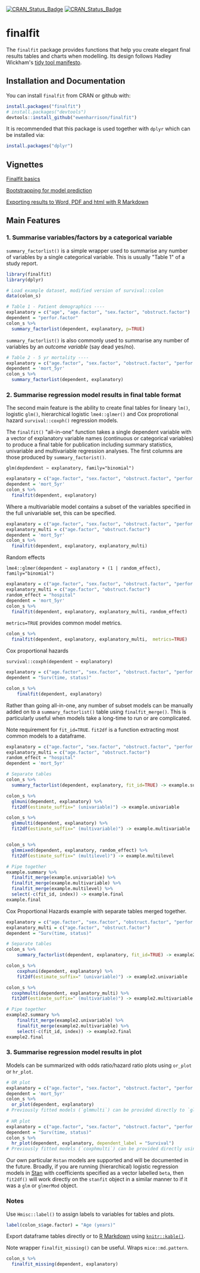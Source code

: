 [![CRAN_Status_Badge](http://www.r-pkg.org/badges/version/finalfit)](https://cran.r-project.org/package=finalfit)
[![CRAN_Status_Badge](https://cranlogs.r-pkg.org/badges/finalfit)](https://cran.r-project.org/package=finalfit)


finalfit
==========

The `finalfit` package provides functions that help you create elegant final results tables and charts when modelling. 
Its design follows Hadley Wickham's [tidy tool manifesto](http://tidyverse.tidyverse.org/articles/manifesto.html).

Installation and Documentation
------------------------------

You can install `finalfit` from CRAN or github with:

``` r
install.packages("finalfit")
# install.packages("devtools")
devtools::install_github("ewenharrison/finalfit")
```

It is recommended that this package is used together with `dplyr` which can be installed via:

``` r
install.packages("dplyr")
```

Vignettes
---------

[Finalfit basics](https://cran.r-project.org/web/packages/finalfit/vignettes/finalfit_basics.html)

[Bootstrapping for model prediction](http://www.datasurg.net/2018/07/12/finalfit-now-includes-bootstrap-simulation-for-model-prediction/)

[Exporting results to Word, PDF and html with R Markdown](http://www.datasurg.net/2018/05/22/finalfit-knitr-and-r-markdown-for-quick-results/)


Main Features
-------------

### 1. Summarise variables/factors by a categorical variable

`summary_factorlist()` is a simple wrapper used to summarise any number of variables by a single categorical variable. 
This is usually "Table 1" of a study report. 

``` r
library(finalfit)
library(dplyr)

# Load example dataset, modified version of survival::colon
data(colon_s)

# Table 1 - Patient demographics ----
explanatory = c("age", "age.factor", "sex.factor", "obstruct.factor")
dependent = "perfor.factor"
colon_s %>%
  summary_factorlist(dependent, explanatory, p=TRUE)

```

`summary_factorlist()` is also commonly used to summarise any number of variables by an *outcome variable* (say dead yes/no).  

``` r
# Table 2 - 5 yr mortality ----
explanatory = c("age.factor", "sex.factor", "obstruct.factor", "perfor.factor")
dependent = 'mort_5yr'
colon_s %>%
  summary_factorlist(dependent, explanatory)
```

### 2. Summarise regression model results in final table format

The second main feature is the ability to create final tables for lineary `lm()`, logistic `glm()`, hierarchical logistic `lme4::glmer()` and Cox proprotional hazard `survival::coxph()` regression models.

The `finalfit()` "all-in-one" function takes a single dependent variable with a vector of explanatory variable names 
(continuous or categorical variables) to produce a final table for publication including summary statistics, 
univariable and multivariable regression analyses. The first columns are those produced by 
`summary_factorist()`. 

`glm(depdendent ~ explanatory, family="binomial")`

``` r
explanatory = c("age.factor", "sex.factor", "obstruct.factor", "perfor.factor")
dependent = 'mort_5yr'
colon_s %>%
  finalfit(dependent, explanatory)
```

Where a multivariable model contains a subset of the variables specified in the full univariable set, this can be specified. 

``` r
explanatory = c("age.factor", "sex.factor", "obstruct.factor", "perfor.factor")
explanatory_multi = c("age.factor", "obstruct.factor")
dependent = 'mort_5yr'
colon_s %>%
  finalfit(dependent, explanatory, explanatory_multi)
```

Random effects

`lme4::glmer(dependent ~ explanatory + (1 | random_effect), family="binomial")`

``` r
explanatory = c("age.factor", "sex.factor", "obstruct.factor", "perfor.factor")
explanatory_multi = c("age.factor", "obstruct.factor")
random_effect = "hospital"
dependent = 'mort_5yr'
colon_s %>%
  finalfit(dependent, explanatory, explanatory_multi, random_effect)
```

`metrics=TRUE` provides common model metrics. 

``` r
colon_s %>%
  finalfit(dependent, explanatory, explanatory_multi,  metrics=TRUE)
```

Cox proportional hazards 

`survival::coxph(dependent ~ explanatory)`

``` r
explanatory = c("age.factor", "sex.factor", "obstruct.factor", "perfor.factor")
dependent = "Surv(time, status)"

colon_s %>% 
	finalfit(dependent, explanatory)
```

Rather than going all-in-one, any number of subset models can be manually added on to a `summary_factorlist()` table using `finalfit_merge()`. This is particularly useful when models take a long-time to run or are complicated. 

Note requirement for `fit_id=TRUE`. `fit2df` is a function extracting most common models to a dataframe. 


``` r
explanatory = c("age.factor", "sex.factor", "obstruct.factor", "perfor.factor")
explanatory_multi = c("age.factor", "obstruct.factor")
random_effect = "hospital"
dependent = 'mort_5yr'

# Separate tables
colon_s %>%
  summary_factorlist(dependent, explanatory, fit_id=TRUE) -> example.summary

colon_s %>%
  glmuni(dependent, explanatory) %>%
  fit2df(estimate_suffix=" (univariable)") -> example.univariable

colon_s %>%
  glmmulti(dependent, explanatory) %>%
  fit2df(estimate_suffix=" (multivariable)") -> example.multivariable


colon_s %>%
  glmmixed(dependent, explanatory, random_effect) %>%
  fit2df(estimate_suffix=" (multilevel)") -> example.multilevel

# Pipe together
example.summary %>% 
  finalfit_merge(example.univariable) %>% 
  finalfit_merge(example.multivariable) %>% 
  finalfit_merge(example.multilevel) %>% 
  select(-c(fit_id, index)) -> example.final
example.final

```

Cox Proportional Hazards example with separate tables merged together.

``` r
explanatory = c("age.factor", "sex.factor", "obstruct.factor", "perfor.factor")
explanatory_multi = c("age.factor", "obstruct.factor")
dependent = "Surv(time, status)"

# Separate tables
colon_s %>%
	summary_factorlist(dependent, explanatory, fit_id=TRUE) -> example2.summary

colon_s %>%
	coxphuni(dependent, explanatory) %>%
	fit2df(estimate_suffix=" (univariable)") -> example2.univariable

colon_s %>%
  coxphmulti(dependent, explanatory_multi) %>%
  fit2df(estimate_suffix=" (multivariable)") -> example2.multivariable

# Pipe together
example2.summary %>% 
	finalfit_merge(example2.univariable) %>% 
	finalfit_merge(example2.multivariable) %>% 
	select(-c(fit_id, index)) -> example2.final
example2.final
```

### 3. Summarise regression model results in plot

Models can be summarized with odds ratio/hazard ratio plots using `or_plot` or `hr_plot`. 

``` r
# OR plot
explanatory = c("age.factor", "sex.factor", "obstruct.factor", "perfor.factor")
dependent = 'mort_5yr'
colon_s %>%
  or_plot(dependent, explanatory)
# Previously fitted models (`glmmulti`) can be provided directly to `glmfit`  
  
# HR plot
explanatory = c("age.factor", "sex.factor", "obstruct.factor", "perfor.factor")
dependent = "Surv(time, status)"
colon_s %>%
  hr_plot(dependent, explanatory, dependent_label = "Survival")
# Previously fitted models (`coxphmulti`) can be provided directly using `coxfit`
```

Our own particular `Rstan` models are supported and will be documented in the future. Broadly, if you are running (hierarchical) logistic regression models in [Stan](http://mc-stan.org/users/interfaces/rstan) with coefficients specified as a vector labelled `beta`, then `fit2df()` will work directly on the `stanfit` object in a similar manner to if it was a `glm` or `glmerMod` object. 

### Notes

Use `Hmisc::label()` to assign labels to variables for tables and plots.

``` r
label(colon_s$age.factor) = "Age (years)"
```

Export dataframe tables directly or to [R Markdown](http://rmarkdown.rstudio.com) using [`knitr::kable()`](https://yihui.name/knitr/).

Note wrapper `finalfit_missing()` can be useful. Wraps `mice::md.pattern`.

``` r
colon_s %>%
  finalfit_missing(dependent, explanatory)
```
